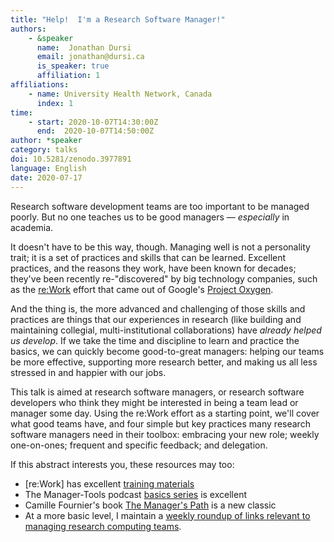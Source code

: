 ```yaml
---
title: "Help!  I'm a Research Software Manager!"
authors:
    - &speaker
      name:  Jonathan Dursi
      email: jonathan@dursi.ca
      is_speaker: true
      affiliation: 1
affiliations:
    - name: University Health Network, Canada
      index: 1
time:
    - start: 2020-10-07T14:30:00Z
      end:  2020-10-07T14:50:00Z
author: *speaker
category: talks
doi: 10.5281/zenodo.3977891
language: English
date: 2020-07-17
---
```

Research software development teams are too important to be managed poorly.  But no one teaches us to be good managers &mdash; _especially_ in academia.

It doesn't have to be this way, though.  Managing well is not a personality trait; it is a set of practices and skills that can be learned.  Excellent practices, and the reasons they work, have been known for decades; they've been recently re-"discovered" by big technology companies, such as the [re:Work](https://rework.withgoogle.com) effort that came out of Google's [Project Oxygen](https://rework.withgoogle.com/subjects/managers/).

And the thing is, the more advanced and challenging of those skills and practices are things that our experiences in research (like building and maintaining collegial, multi-institutional collaborations) have *already helped us develop*.  If we take the time and discipline to learn and practice the basics, we can quickly become good-to-great managers: helping our teams be more effective, supporting more research better, and making us all less stressed in and happier with our jobs.

This talk is aimed at research software managers, or research software developers who think they might be interested in being a team lead or manager some day.  Using the re:Work effort as a starting point, we'll cover what good teams have, and four simple but key practices many research software managers need in their toolbox: embracing your new role; weekly one-on-ones; frequent and specific feedback; and delegation.

If this abstract interests you, these resources may too:

* [re:Work] has excellent [training materials](https://rework.withgoogle.com/guides/managers-develop-and-support-managers/steps/review-googles-new-manager-training/)
* The Manager-Tools podcast [basics series](https://manager-tools.com/manager-tools-basics) is excellent
* Camille Fournier's book [The Manager's Path](https://www.oreilly.com/library/view/the-managers-path/9781491973882/) is a new classic
* At a more basic level, I maintain a [weekly roundup of links relevant to managing research computing teams](https://www.dursi.ca/newsletter.html).
